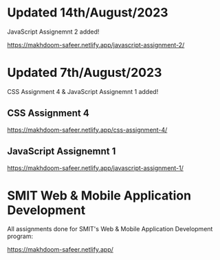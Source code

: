# Updated 14th/August/2023
JavaScript Assignemnt 2 added!

https://makhdoom-safeer.netlify.app/javascript-assignment-2/

# Updated 7th/August/2023
CSS Assignment 4 & JavaScript Assignemnt 1 added!

## CSS Assignment 4
https://makhdoom-safeer.netlify.app/css-assignment-4/

## JavaScript Assignemnt 1
https://makhdoom-safeer.netlify.app/javascript-assignment-1/

# SMIT Web & Mobile Application Development
All assignments done for SMIT's Web & Mobile Application Development program:

https://makhdoom-safeer.netlify.app/
